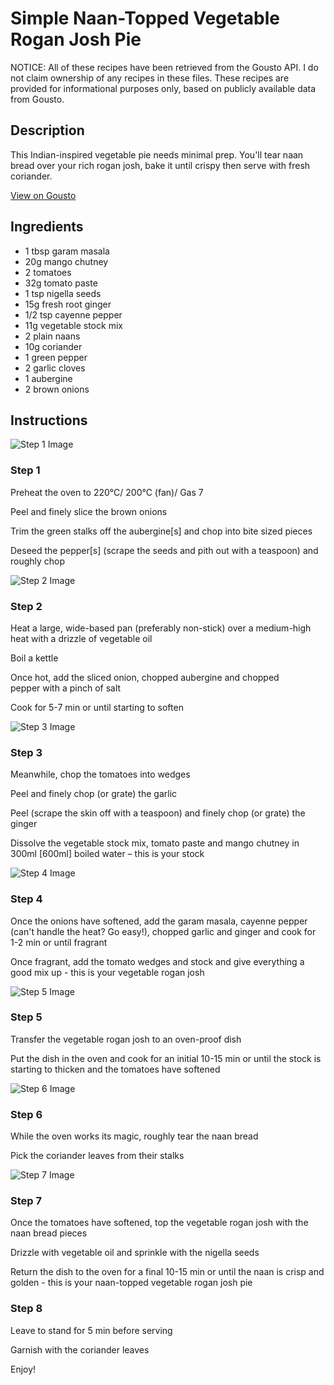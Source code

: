# Simple Naan-Topped Vegetable Rogan Josh Pie

NOTICE: All of these recipes have been retrieved from the Gousto API. I do not claim ownership of any recipes in these files. These recipes are provided for informational purposes only, based on publicly available data from Gousto.

## Description

This Indian-inspired vegetable pie needs minimal prep. You'll tear naan bread over your rich rogan josh, bake it until crispy then serve with fresh coriander. 

[View on Gousto](https://www.gousto.co.uk/recipes/cookbook/simple-naan-topped-vegetable-rogan-josh-pie)

## Ingredients

- 1 tbsp garam masala
- 20g mango chutney
- 2 tomatoes
- 32g tomato paste
- 1 tsp nigella seeds
- 15g fresh root ginger
- 1/2 tsp cayenne pepper
- 11g vegetable stock mix
- 2 plain naans
- 10g coriander
- 1 green pepper
- 2 garlic cloves
- 1 aubergine
- 2 brown onions

## Instructions

![Step 1 Image](https://production-media.gousto.co.uk/cms/recipe-step-image/step-1-1683887427717-x200.jpg)

### Step 1

Preheat the oven to 220°C/ 200°C (fan)/ Gas 7

Peel and finely slice the brown onions

Trim the green stalks off the aubergine<span class="text-danger">[s]</span> and chop into bite sized pieces

Deseed the pepper<span class="text-danger">[s]</span> (scrape the seeds and pith out with a teaspoon) and roughly chop

![Step 2 Image](https://production-media.gousto.co.uk/cms/recipe-step-image/step-2-1683887516973-x200.jpg)

### Step 2

Heat a large, wide-based pan (preferably non-stick) over a medium-high heat with a drizzle of vegetable oil

Boil a kettle

Once hot, add the sliced onion, chopped aubergine and chopped pepper with a pinch of salt

Cook for 5-7 min or until starting to soften

![Step 3 Image](https://production-media.gousto.co.uk/cms/recipe-step-image/step-3-1683887520223-x200.jpg)

### Step 3

Meanwhile, chop the tomatoes into wedges

Peel and finely chop (or grate) the garlic

Peel (scrape the skin off with a teaspoon) and finely chop (or grate) the ginger

Dissolve the vegetable stock mix, tomato paste and mango chutney in 300ml <span class="text-danger">[600ml]</span> boiled water – this is your stock

![Step 4 Image](https://production-media.gousto.co.uk/cms/recipe-step-image/step-4-1683887523684-x200.jpg)

### Step 4

Once the onions have softened, add the garam masala, cayenne pepper (can't handle the heat? Go easy!), chopped garlic and ginger and cook for 1-2 min or until fragrant

Once fragrant, add the tomato wedges and stock and give everything a good mix up - this is your vegetable rogan josh

![Step 5 Image](https://production-media.gousto.co.uk/cms/recipe-step-image/step-5-1683887526986-x200.jpg)

### Step 5

Transfer the vegetable rogan josh to an oven-proof dish

Put the dish in the oven and cook for an initial 10-15 min or until the stock is starting to thicken and the tomatoes have softened

![Step 6 Image](https://production-media.gousto.co.uk/cms/recipe-step-image/step-6-1683887530104-x200.jpg)

### Step 6

While the oven works its magic, roughly tear the naan bread

Pick the coriander leaves from their stalks

![Step 7 Image](https://production-media.gousto.co.uk/cms/recipe-step-image/step-7-1683887533297-x200.jpg)

### Step 7

Once the tomatoes have softened, top the vegetable rogan josh with the naan bread pieces

Drizzle with vegetable oil and sprinkle with the nigella seeds

Return the dish to the oven for a final 10-15 min or until the naan is crisp and golden - this is your naan-topped vegetable rogan josh pie

### Step 8

Leave to stand for 5 min before serving

Garnish with the coriander leaves

Enjoy!

